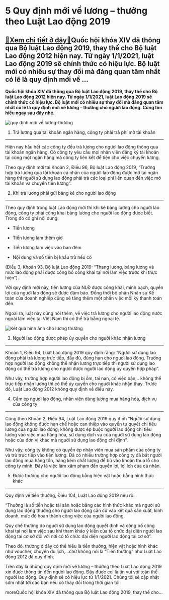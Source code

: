 5 Quy định mới về lương – thưởng theo Luật Lao động 2019
========================================================

[:gift:Xem chi tiết ở đây:gift:](https://hddtvn.com/5-quy-dinh-moi-ve-luong-thuong-theo-luat-lao-dong-2019/)Quốc hội khóa XIV đã thông qua Bộ luật Lao động 2019, thay thế cho Bộ luật Lao động 2012 hiện nay. Từ ngày 1/1/2021, luật Lao động 2019 sẽ chính thức có hiệu lực. Bộ luật mới có nhiều sự thay đổi mà đáng quan tâm nhất có lẽ là quy định mới về …
----------------------------------------------------------------------------------------------------------------------------------------------------------------------------------------------------------------------------------------------------

**Quốc hội khóa XIV đã thông qua Bộ luật Lao động 2019, thay thế cho Bộ luật Lao động 2012 hiện nay. Từ ngày 1/1/2021, luật Lao động 2019 sẽ chính thức có hiệu lực. Bộ luật mới có nhiều sự thay đổi mà đáng quan tâm nhất có lẽ là quy định mới về lương – thưởng cho người lao động. Cùng tìm hiểu ngay sau đây nhé.**


![quy định mới về lương-thưởng](https://hddtvn.com/wp-content/uploads/2021/01/tien-luong-va-tien-thuong-trong-doanh-nghiep-viet-1-1543377829243734818493-crop-1543377833764272496902.jpg)


1. Trả lương qua tài khoản ngân hàng, công ty phải trả phí mở tài khoản
-----------------------------------------------------------------------


Hiện nay hầu hết các công ty đều trả lương cho người lao động thông qua tài khoản ngân hàng. Có công ty yêu cầu mọi nhân viên đăng ký tài khoản tại cùng một ngân hàng mà công ty liên kết để tiện cho việc chuyển lương.


Theo quy định mới tại Khoản 2, Điều 96, Bộ luật Lao động 2019, “Trường hợp trả lương qua tài khoản cá nhân của người lao động được mở tại ngân hàng thì người sử dụng lao động phải trả các loại phí liên quan đến việc mở tài khoản và chuyển tiền lương”.


2. Khi trả lương phải gửi bảng kê cho người lao động
----------------------------------------------------


Theo quy định trong luật Lao động mới thì khi kê bảng lương cho người lao động, công ty phải công khai bảng lương cho người lao động được biết. Trong đó có ghi nội dung:




* Tiền lương

* Tiền lương làm thêm giờ

* Tiền lương làm việc vào ban đêm

* Nội dung và số tiền bị khấu trừ nếu có



(Điều 3, Khoản 93, Bộ luật Lao động 2019: “Thang lương, bảng lương và mức lao động phải được công bố công khai tại nơi làm việc trước khi thực hiện”).


Với quy định mới này, tiền lương của NLĐ được công khai, minh bạch, quyền lợi của người lao động sẽ được đảm bảo. Đồng thời bộ phận Nhân sự Kế toán của doanh nghiệp cũng sẽ tăng thêm một phần việc mỗi kỳ thanh toán đến.


Ngoài ra, luật này cũng nói thêm, về việc trả lương cho người lao động nước ngoài làm việc tại Việt Nam thì có thể trả bằng ngoại tệ.


![Kết quả hình ảnh cho lương thưởng](https://hddtvn.com/wp-content/uploads/2021/01/quy-che-luong-thuong-danh-cho-nguoi-lao-dong-nam-2019.png)


3. Người lao động được phép ủy quyền cho người khác nhận lương
--------------------------------------------------------------


Khoản 1, Điều 94, Luật Lao động 2019 quy định rằng: “Người sử dụng lao động phải trả lương trực tiếp, đầy đủ, đúng hạn cho người lao động. Trường hợp người lao động không thể nhận lương trực tiếp thì người sử dụng lao động có thể trả lương cho người được người lao động ủy quyền hợp pháp”.


Như vậy, trường hợp người lao động bị ốm, tai nạn, có việc bận,.. không thể trực tiếp nhận lương thì có thể ủy quyền cho người khác nhận thay. Trước đó, Luật Lao động 2012 không quy định về điều này.


4. Cấm ép người lao động, nhân viên dùng lương mua hàng hóa, dịch vụ của công ty
--------------------------------------------------------------------------------


Cũng theo Khoản 2, Điều 94, Luật Lao động 2019 quy định “Người sử dụng lao động không được hạn chế hoặc can thiệp vào quyền tự quyết chi tiêu lương của người lao động; không được ép buộc người lao động chi tiêu lương vào việc mua hàng hóa, sử dụng dịch vụ của người sử dụng lao động hoặc của đơn vị khác mà người sử dụng lao động chỉ định”.


Như vậy, công ty không có quyền ép nhân viên mua sản phẩm của công ty và trừ trực tiếp vào tiền lương. Đã có nhiều trường hợp công ty đã bắt người lao động mua hàng tồn, hàng kém chất lượng để bù vào khoản thua lỗ cho công ty mình. Đây là việc làm xâm phạm đến quyền lợi, lợi ích của cá nhân.


5. Được thưởng cho người lao động bằng hiện vật hoặc bằng hình thức khác
------------------------------------------------------------------------


Quy định về tiền thưởng, Điều 104, Luật Lao động 2019 nêu rõ:


“Thưởng là số tiền hoặc tài sản hoặc bằng các hình thức khác mà người sử dụng lao động thưởng cho người lao động căn cứ vào kết quả sản xuất, kinh doanh, mức độ hoàn thành công việc của người lao động.


Quy chế thưởng do người sử dụng lao động quyết định và công bố công khai tại nơi làm việc sau khi tham khảo ý kiến của tổ chức đại diện người lao động tại cơ sở đối với nơi có tổ chức đại diện người lao động tại cơ sở”.


Theo đó, thưởng ở đây có thể hiểu là tiền thưởng, hiện vật hoặc hình khác như voucher, chuyến du lịch,…chứ không nói là “Tiền thưởng” như Luật Lao động 2012 đã quy định.


Trên đây là những quy định mới về lương – thưởng theo Luật Lao động 2019 xin được thông tin đến người lao động. Đây được coi là tin vui với toàn thể người lao động. Quy định sẽ có hiệu lực từ 1/1/2021. Chúng tôi sẽ cập nhật sớm nhất tới các bạn nếu có thay đổi trong thời gian tới.



moreQuốc hội khóa XIV đã thông qua Bộ luật Lao động 2019, thay thế cho…

